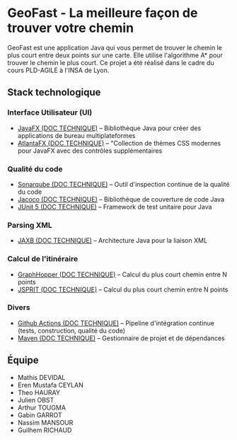 # GeoFast - La meilleure façon de trouver votre chemin

GeoFast est une application Java qui vous permet de trouver le chemin le plus court entre deux points sur une carte.
Elle utilise l'algorithme A* pour trouver le chemin le plus court. Ce projet a été réalisé dans le cadre du cours
PLD-AGILE à l'INSA de Lyon.

## Stack technologique

### Interface Utilisateur (UI)

- [JavaFX (DOC TECHNIQUE)](readme/JAVAFX.md) – Bibliothèque Java pour créer des applications de bureau multiplateformes
- [AtlantaFX (DOC TECHNIQUE)](readme/ATLANTAFX.md) – "Collection de thèmes CSS modernes pour JavaFX avec des contrôles
  supplémentaires

### Qualité du code

- [Sonarqube (DOC TECHNIQUE)](readme/SONARQUBE.md) – Outil d'inspection continue de la qualité du code
- [Jacoco (DOC TECHNIQUE)](readme/JACOCO.md) – Bibliothèque de couverture de code Java
- [JUnit 5 (DOC TECHNIQUE)](readme/JUNIT5.md) – Framework de test unitaire pour Java

### Parsing XML

- [JAXB (DOC TECHNIQUE)](readme/JAXB.md) – Architecture Java pour la liaison XML

### Calcul de l'itinéraire

- [GraphHopper (DOC TECHNIQUE)](readme/GRAPHHOPPER.md) – Calcul du plus court chemin entre N points
- [JSPRIT (DOC TECHNIQUE)](readme/JSPRIT.md) – Calcul du plus court chemin entre N points

### Divers

- [Github Actions (DOC TECHNIQUE)](readme/GITHUBACTIONS.md) – Pipeline d'intégration continue (tests,
  construction, qualité du code)
- [Maven (DOC TECHNIQUE)](readme/MAVEN.md) – Gestionnaire de projet et de dépendances

## Équipe

- Mathis DEVIDAL
- Eren Mustafa CEYLAN
- Theo HAURAY
- Julien OBST
- Arthur TOUGMA
- Gabin GARROT
- Nassim MANSOUR
- Guilhem RICHAUD 
